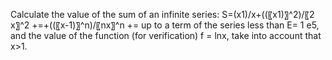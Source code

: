 Calculate the value of the sum of an infinite series:
S=(x1)/x+((〖x1)〗^2)/〖2 x〗^2 +=+((〖x-1)〗^n)/〖nx〗^n +=
up to a term of the series less than E= 1 e5, and the value of the function (for verification) f = lnx, take into account that x>1.